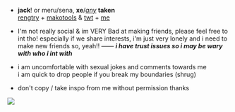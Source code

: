 - **jack**! or meru/sena, **xe**/[*any*](https://en.pronouns.page/@gigolo) **taken**  
[rengtry](https://rentry.org/scenario_liar) + [makotools](https://enstars.link/@matenrou) & [twt](https://mobile.twitter.com/toragic) + [me](https://txti.es/lastwish)  
- I'm not really social & im VERY Bad at making friends, please feel free to int tho! especially if we share interests, i'm just very lonely and i need to make new friends so, yeah!! —— ***i have trust issues so i may be wary with who i int with***  

- i am uncomfortable with sexual jokes and comments towards me  
i am quick to drop people if you break my boundaries (shrug)

 - don't copy / take inspo from me without permission thanks

![](https://cdn.discordapp.com/attachments/729124835296280689/1089073187712675850/image.jpeg)
